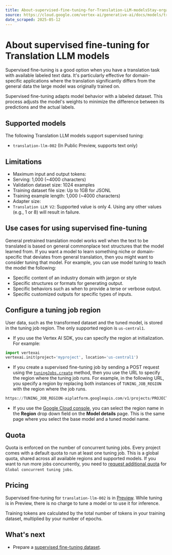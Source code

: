 ```yaml
---
title: About-supervised-fine-tuning-for-Translation-LLM-modelsStay-organized-with-collectionsSave-and-categ
source: https://cloud.google.com/vertex-ai/generative-ai/docs/models/translation-supervised-tuning
date_scraped: 2025-05-12
---
```


# About supervised fine-tuning for Translation LLM models 

Supervised fine-tuning is a good option when you have a translation task with
available labeled text data. It's particularly effective for domain-specific
applications where the translation significantly differs from the general data
the large model was originally trained on.

Supervised fine-tuning adapts model behavior with a labeled dataset. This process
adjusts the model's weights to minimize the difference between its predictions
and the actual labels.

## Supported models

The following Translation LLM models support supervised tuning:

- `translation-llm-002` (In Public Preview, supports text only)

## Limitations

- Maximum input and output tokens:
 - Serving: 1,000 (~4000 characters)
- Validation dataset size: 1024 examples
- Training dataset file size: Up to 1GB for JSONL
- Training example length: 1,000 (~4000 characters)
- Adapter size:
 - `Translation LLM V2`: Supported value is only 4. Using any other values (e.g., 1 or 8) will result in failure.

## Use cases for using supervised fine-tuning

General pretrained translation model works well when the text to be translated is based on
general commonplace text structures that the model learned from. If you want a
model to learn something niche or domain-specific that deviates from general
translation, then you might want to consider
tuning that model. For example, you can use model tuning to teach the model the
following:

- Specific content of an industry domain with jargon or style
- Specific structures or formats for generating output.
- Specific behaviors such as when to provide a terse or verbose output.
- Specific customized outputs for specific types of inputs.

## Configure a tuning job region

User data, such as the transformed dataset and the tuned model, is stored in the
tuning job region. The only supported region is `us-central1`.

- If you use the Vertex AI SDK, you can specify the region at
 initialization. For example:

 ```python
 import vertexai
 vertexai.init(project='myproject', location='us-central1')

 ```
- If you create a supervised fine-tuning job by sending a POST request using
 the
 [`tuningJobs.create`](https://cloud.google.com/vertex-ai/docs/reference/rest/v1/projects.locations.tuningJobs/create)
 method, then you use the URL to specify the region where the tuning job
 runs. For example, in the following URL, you specify a region by
 replacing both instances of `TUNING_JOB_REGION` with the region
 where the job runs.

 ```python
 https://TUNING_JOB_REGION-aiplatform.googleapis.com/v1/projects/PROJECT_ID/locations/TUNING_JOB_REGION/tuningJobs

 ```
- If you use the [Google Cloud console](https://cloud.google.com/vertex-ai/generative-ai/docs/models/gemini-use-supervised-tuning#create_a_text_model_supervised_tuning_job),
 you can select the region name in the **Region**
 drop down field on the **Model details** page. This is the same page
 where you select the base model and a tuned model name.

## Quota

Quota is enforced on the number of concurrent tuning jobs. Every project comes
with a default quota to run at least one tuning job. This is a global quota,
shared across all available regions and supported models. If you want to run more jobs concurrently, you need to [request additional quota](https://cloud.google.com/docs/quota_detail/view_manage#requesting_higher_quota) for `Global concurrent tuning jobs`.

## Pricing

Supervised fine-tuning for `translation-llm-002` is in [Preview](https://cloud.google.com/products#product-launch-stages). While tuning is in Preview,
there is no charge to tune a model or to use it for inference.

Training tokens are calculated by the total number of tokens in your training dataset,
multiplied by your number of epochs.

## What's next

- Prepare a [supervised fine-tuning dataset](https://cloud.google.com/vertex-ai/generative-ai/docs/models/translation-supervised-tuning-prepare).